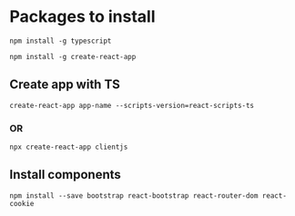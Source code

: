 # Packages to install
`npm install -g typescript`

`npm install -g create-react-app`

## Create app with TS
`create-react-app app-name --scripts-version=react-scripts-ts`

### OR
`npx create-react-app clientjs`

## Install components
`npm install --save bootstrap react-bootstrap react-router-dom react-cookie`